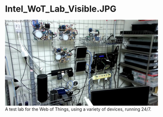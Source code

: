 # Intel_WoT_Lab_Visible.JPG
![Intel_WoT_Lab_Visible](Intel_WoT_Lab_Visible.jpg)  
A test lab for the Web of Things, using a variety of devices, running 24/7.

